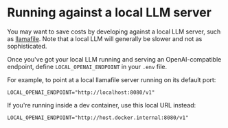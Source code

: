 # Running against a local LLM server

You may want to save costs by developing against a local LLM server, such as
[llamafile](https://github.com/Mozilla-Ocho/llamafile/). Note that a local LLM
will generally be slower and not as sophisticated.

Once you've got your local LLM running and serving an OpenAI-compatible endpoint, define `LOCAL_OPENAI_ENDPOINT` in your `.env` file.

For example, to point at a local llamafile server running on its default port:

```shell
LOCAL_OPENAI_ENDPOINT="http://localhost:8080/v1"
```

If you're running inside a dev container, use this local URL instead:

```shell
LOCAL_OPENAI_ENDPOINT="http://host.docker.internal:8080/v1"
```
